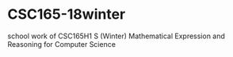 # CSC165-18winter
school work of CSC165H1 S (Winter) Mathematical Expression and Reasoning for Computer Science
